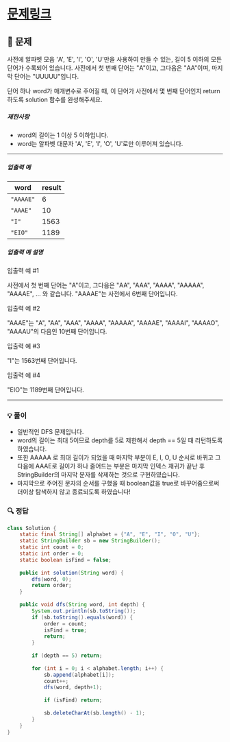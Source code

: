 # [문제링크](https://school.programmers.co.kr/learn/courses/30/lessons/84512)

## 📝 문제

사전에 알파벳 모음 'A', 'E', 'I', 'O', 'U'만을 사용하여 만들 수 있는, 길이 5 이하의 모든 단어가 수록되어 있습니다. 사전에서 첫 번째 단어는 "A"이고, 그다음은 "AA"이며, 마지막 단어는 "UUUUU"입니다.

단어 하나 word가 매개변수로 주어질 때, 이 단어가 사전에서 몇 번째 단어인지 return 하도록 solution 함수를 완성해주세요.

##### 제한사항

- word의 길이는 1 이상 5 이하입니다.
- word는 알파벳 대문자 'A', 'E', 'I', 'O', 'U'로만 이루어져 있습니다.

---

##### 입출력 예

|word|result|
|---|---|
|`"AAAAE"`|6|
|`"AAAE"`|10|
|`"I"`|1563|
|`"EIO"`|1189|

##### 입출력 예 설명

입출력 예 #1

사전에서 첫 번째 단어는 "A"이고, 그다음은 "AA", "AAA", "AAAA", "AAAAA", "AAAAE", ... 와 같습니다. "AAAAE"는 사전에서 6번째 단어입니다.

입출력 예 #2

"AAAE"는 "A", "AA", "AAA", "AAAA", "AAAAA", "AAAAE", "AAAAI", "AAAAO", "AAAAU"의 다음인 10번째 단어입니다.

입출력 예 #3

"I"는 1563번째 단어입니다.

입출력 예 #4

"EIO"는 1189번째 단어입니다.

---

### 💡 풀이

- 일반적인 DFS 문제입니다.
- word의 길이는 최대 5이므로 depth를 5로 제한해서 depth == 5일 때 리턴하도록 하였습니다.
- 또한 AAAAA 로 최대 길이가 되었을 때 마지막 부분이 E, I, O, U 순서로 바뀌고 그 다음에 AAAE로 길이가 하나 줄어드는 부분은 마지막 인덱스 재귀가 끝난 후 StringBuilder의 마지막 문자를 삭제하는 것으로 구현하였습니다.
- 마지막으로 주어진 문자의 순서를 구했을 때 boolean값을 true로 바꾸어줌으로써 더이상 탐색하지 않고 종료되도록 하였습니다!

### 🔍 정답

```java
class Solution {    
    static final String[] alphabet = {"A", "E", "I", "O", "U"};
    static StringBuilder sb = new StringBuilder();
    static int count = 0;
    static int order = 0;
    static boolean isFind = false;
    
    public int solution(String word) {
        dfs(word, 0);     
        return order;
    }
    
    public void dfs(String word, int depth) {
        System.out.println(sb.toString());
        if (sb.toString().equals(word)) {
            order = count;
            isFind = true;
            return;
        }
        
        if (depth == 5) return;
        
        for (int i = 0; i < alphabet.length; i++) {
            sb.append(alphabet[i]);
            count++;
            dfs(word, depth+1);
            
            if (isFind) return;
            
            sb.deleteCharAt(sb.length() - 1);
        }
    }
}
```